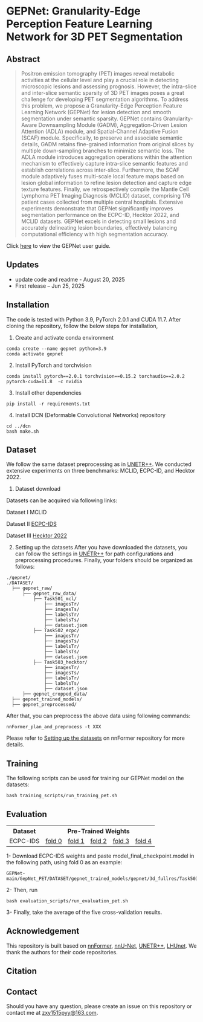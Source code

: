 # GEPNet: Granularity-Edge Perception Feature Learning Network for 3D PET Segmentation
## Abstract
> Positron emission tomography (PET) images reveal metabolic activities at the cellular level and play a crucial role in detecting microscopic lesions and assessing prognosis. However, the intra-slice and inter-slice semantic sparsity of 3D PET images poses a great challenge for developing PET segmentation algorithms. To address this problem, we propose a Granularity-Edge Perception Feature Learning Network (GEPNet) for lesion detection and smooth segmentation under semantic sparsity. GEPNet contains Granularity-Aware Downsampling Module (GADM), Aggregation-Driven Lesion Attention (ADLA) module, and Spatial-Channel Adaptive Fusion (SCAF) module. Specifically, to preserve and associate semantic details, GADM retains fine-grained information from original slices by multiple down-sampling branches to minimize semantic loss. The ADLA module introduces aggregation operations within the attention mechanism to effectively capture intra-slice semantic features and establish correlations across inter-slice. Furthermore, the SCAF module adaptively fuses multi-scale local feature maps based on lesion global information to refine lesion detection and capture edge texture features. Finally,  we retrospectively compile the Mantle Cell Lymphoma PET Imaging Diagnosis (MCLID) dataset, comprising 176 patient cases collected from multiple central hospitals. Extensive experiments demonstrate that GEPNet significantly improves segmentation performance on the ECPC-ID, Hecktor 2022, and MCLID datasets. GEPNet excels in detecting small lesions and accurately delineating lesion boundaries, effectively balancing computational efficiency with high segmentation accuracy.

Click [here](GEPNet_User_Guide.ipynb) to view the GEPNet user guide.

## Updates
- update code and readme - August 20, 2025
- First release – Jun 25, 2025

## Installation
The code is tested with Python 3.9, PyTorch 2.0.1 and CUDA 11.7. After cloning the repository, follow the below steps for installation,
  1. Create and activate conda environment
  ```
  conda create --name gepnet python=3.9
  conda activate gepnet
  ```
  2. Install PyTorch and torchvision
  ```
  conda install pytorch==2.0.1 torchvision==0.15.2 torchaudio==2.0.2 pytorch-cuda=11.8  -c nvidia
  ```
  3. Install other dependencies
  ```
  pip install -r requirements.txt
  ```
  4. Install DCN (Deformable Convolutional Networks) repository
  ```
  cd ../dcn
  bash make.sh
  ```

## Dataset
We follow the same dataset preprocessing as in [UNETR++](https://github.com/Amshaker/unetr_plus_plus). We conducted extensive experiments on three benchmarks: MCLID, ECPC-ID, and Hecktor 2022.

1. Dataset download
   
  
  Datasets can be acquired via following links:

  Dataset I MCLID
  
  Dataset II [ECPC-IDS](https://figshare.com/articles/dataset/ECPC-IDS/23808258) 
  
  Dataset III [Hecktor 2022](https://hecktor.grand-challenge.org/) 

2. Setting up the datasets
  After you have downloaded the datasets, you can follow the settings in [UNETR++](https://github.com/Amshaker/unetr_plus_plus) for path configurations and preprocessing procedures. Finally, your folders should be organized as follows:
  ```
  ./gepnet/
  ./DATASET/
    ├── gepnet_raw/
        ├── gepnet_raw_data/
            ├── Task501_mcl/
                ├── imagesTr/
                ├── imagesTs/
                ├── labelsTr/
                ├── labelsTs/
                ├── dataset.json
            ├── Task502_ecpc/
                ├── imagesTr/
                ├── imagesTs/
                ├── labelsTr/
                ├── labelsTs/
                ├── dataset.json
            ├── Task503_hecktor/
                ├── imagesTr/
                ├── imagesTs/
                ├── labelsTr/
                ├── labelsTs/
                ├── dataset.json
        ├── gepnet_cropped_data/
    ├── gepnet_trained_models/
    ├── gepnet_preprocessed/
  ```
  After that, you can preprocess the above data using following commands:
  ```
  nnFormer_plan_and_preprocess -t XXX
  ```

  Please refer to [Setting up the datasets](https://github.com/282857341/nnFormer) on nnFormer repository for more details. 

## Training
The following scripts can be used for training our GEPNet model on the datasets:
```
bash training_scripts/run_training_pet.sh
```

## Evaluation
<table>
  <tr>
    <th>Dataset</th>
    <th colspan="5" style="text-align: center">Pre-Trained Weights</th>
  </tr>
  <tr>
    <td>ECPC-IDS</td>
    <td><a href="https://github.com/zhengqian1515/weight_repo/raw/main/fold_0/model_final_checkpoint.model?download=">fold 0</a></td>
    <td><a href="https://github.com/zhengqian1515/weight_repo/raw/main/fold_1/model_final_checkpoint.model?download=">fold 1</a></td>
    <td><a href="https://github.com/zhengqian1515/weight_repo/raw/main/fold_2/model_final_checkpoint.model?download=">fold 2</a></td>
    <td><a href="https://github.com/zhengqian1515/weight_repo/raw/main/fold_3/model_final_checkpoint.model?download=">fold 3</a></td>
    <td><a href=https://github.com/zhengqian1515/weight_repo/raw/main/fold_4/model_final_checkpoint.model?download=#">fold 4</a></td>
  </tr>
</table>

1- Download ECPC-IDS weights and paste model_final_checkpoint.model in the following path, using fold 0 as an example:

```
GEPNet-main/GepNet_PET/DATASET/gepnet_trained_models/gepnet/3d_fullres/Task503_ecpc/gepnet_trainer_PET__nnFormerPlansv2.1_trgSp_1x1x1/fold_0
```

2- Then, run
```
bash evaluation_scripts/run_evaluation_pet.sh
```

3- Finally, take the average of the five cross-validation results.

## Acknowledgement
This repository is built based on [nnFormer](https://github.com/282857341/nnFormer), [nnU-Net](https://github.com/MIC-DKFZ/nnUNet), [UNETR++](https://github.com/Amshaker/unetr_plus_plus), [LHUnet](https://github.com/xmindflow/LHUNet). We thank the authors for their code repositories.

## Citation

## Contact
Should you have any question, please create an issue on this repository or contact me at zxy1515pyy@163.com.


